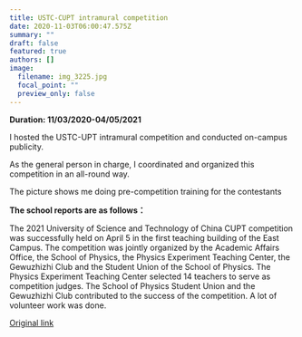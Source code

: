```yaml
---
title: USTC-CUPT intramural competition
date: 2020-11-03T06:00:47.575Z
summary: ""
draft: false
featured: true
authors: []
image:
  filename: img_3225.jpg
  focal_point: ""
  preview_only: false
---
```

**Duration: 11/03/2020-04/05/2021**

I hosted the USTC-UPT intramural competition and conducted on-campus publicity.

As the general person in charge, I coordinated and organized this competition in an all-round way.

The picture shows me doing pre-competition training for the contestants

**The school reports are as follows：**

The 2021 University of Science and Technology of China CUPT competition was successfully held on April 5 in the first teaching building of the East Campus. The competition was jointly organized by the Academic Affairs Office, the School of Physics, the Physics Experiment Teaching Center, the Gewuzhizhi Club and the Student Union of the School of Physics. The Physics Experiment Teaching Center selected 14 teachers to serve as competition judges. The School of Physics Student Union and the Gewuzhizhi Club contributed to the success of the competition. A lot of volunteer work was done.

[Original link](https://jxzy.ustc.edu.cn/show_news.aspx?id=50)